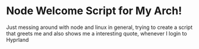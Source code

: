 # Node Welcome Script for My Arch!

Just messing around with node and linux in general, trying to create a script that greets me and also shows me a interesting quote, whenever I login to Hyprland
